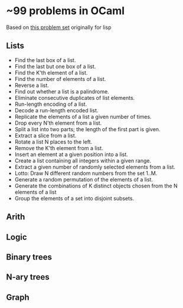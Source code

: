 # ~99 problems in OCaml

Based on [this problem set](http://www.ic.unicamp.br/~meidanis/courses/mc336/2006s2/funcional/L-99_Ninety-Nine_Lisp_Problems.html) originally for lisp

## Lists
* Find the last box of a list.
* Find the last but one box of a list. 
* Find the K'th element of a list.
* Find the number of elements of a list.
* Reverse a list.
* Find out whether a list is a palindrome.
* Eliminate consecutive duplicates of list elements.
* Run-length encoding of a list.
* Decode a run-length encoded list.
* Replicate the elements of a list a given number of times.
* Drop every N'th element from a list.
* Split a list into two parts; the length of the first part is given.
* Extract a slice from a list.
* Rotate a list N places to the left.
* Remove the K'th element from a list.
* Insert an element at a given position into a list.
* Create a list containing all integers within a given range.
* Extract a given number of randomly selected elements from a list.
* Lotto: Draw N different random numbers from the set 1..M.
* Generate a random permutation of the elements of a list.
* Generate the combinations of K distinct objects chosen from the N elements of a list
* Group the elements of a set into disjoint subsets.

## Arith

## Logic

## Binary trees

## N-ary trees

## Graph
